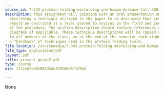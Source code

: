 ```yaml
---
course_id: 7-343-protein-folding-misfolding-and-human-disease-fall-2004
description: This assignment will coincide with an oral presentation and will involve
  describing a technique utilized in the paper to be discussed that session. The technique
  should be described at a level geared to novices in the field and include a history
  of the procedure. The written description should include references and may involve
  diagrams if applicable. These technique descriptions will be copied and distributed
  to all members of the class, so at the end of the semester each student will have
  a "handbook" of techniques used in the protein folding field.
file_location: /coursemedia/7-343-protein-folding-misfolding-and-human-disease-fall-2004/1fc2cbfde81802d3ab378200e5f179b6_present_guide2.pdf
file_type: application/pdf
layout: pdf
title: present_guide2.pdf
type: course
uid: 1fc2cbfde81802d3ab378200e5f179b6

---
```

None